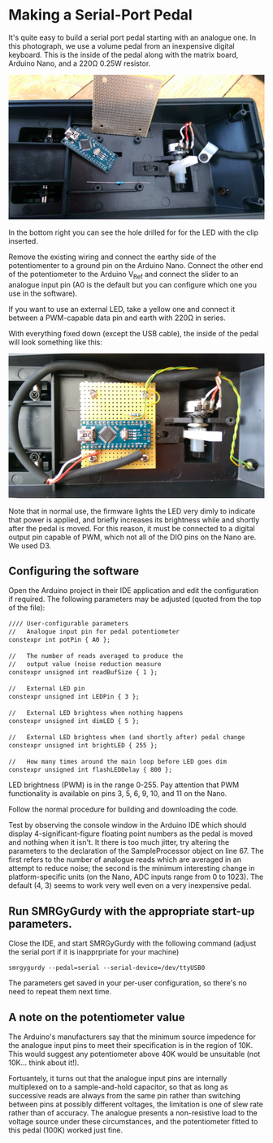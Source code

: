 # Making a Serial-Port Pedal

It's quite easy to build a serial port pedal
starting with an analogue one. In this photograph,
we use a volume pedal from an inexpensive
digital keyboard. This is the inside of the pedal
along with the matrix board, Arduino Nano, and
a 220&Omega; 0.25W resistor.

![The inside of the pedal prior to modification](https://github.com/nickbailey/smrgygurdy/blob/master/Arduino/images/inside_pedal.jpg)

In the bottom right you can see the hole drilled for
for the LED with the clip inserted.

Remove the existing wiring and connect the earthy side of the
potentiomenter to a ground pin on the Arduino Nano. Connect
the other end of the potentiometer to the Arduino V<sub>Ref</sub>
and connect the slider to an analogue input pin (A0 is the
default but you can configure which one you use in the software).

If you want to use an external LED, take a yellow one and connect
it between a PWM-capable data pin and earth with 220&Omega; in series.

With everything fixed down (except the USB cable), the inside
of the pedal will look something like this:

![The inside of the after modification](https://github.com/nickbailey/smrgygurdy/blob/master/Arduino/images/installed.jpg)

Note that in normal use, the firmware lights the LED very dimly
to indicate that power is applied, and briefly increases its
brightness while and shortly after the pedal is moved. For
this reason, it must be connected to a digital output pin capable
of PWM, which not all of the DIO pins on the Nano are. We used D3.

## Configuring the software

Open the Arduino project in their IDE application and edit
the configuration if required. The following parameters may
be adjusted (quoted from the top of the file):

```
//// User-configurable parameters
//   Analogue input pin for pedal potentiometer
constexpr int potPin { A0 };

//   The number of reads averaged to produce the
//   output value (noise reduction measure
constexpr unsigned int readBufSize { 1 };

//   External LED pin
constexpr unsigned int LEDPin { 3 };

//   External LED brightess when nothing happens
constexpr unsigned int dimLED { 5 };

//   External LED brightess when (and shortly after) pedal change
constexpr unsigned int brightLED { 255 };

//   How many times around the main loop before LED goes dim
constexpr unsigned int flashLEDDelay { 800 };
```

LED brightness (PWM) is in the range 0-255. Pay attention that PWM
functionality is available on pins 3, 5, 6, 9, 10, and 11 on the
Nano.

Follow the normal procedure for building and downloading the
code.

Test by observing the console window in the Arduino IDE which should
display 4-significant-figure floating point numbers as the pedal
is moved and nothing when it isn't. It there is too much jitter,
try altering the parameters to the declaration of the SampleProcessor
object on line 67. The first refers to the number of analogue reads
which are averaged in an attempt to reduce noise; the second
is the minimum interesting change in platform-specific units
(on the Nano, ADC inputs range from 0 to 1023). The default
(4, 3) seems to work very well even on a very inexpensive pedal.

## Run SMRGyGurdy with the appropriate start-up parameters.

Close the IDE, and start SMRGyGurdy with the following command
(adjust the serial port if it is inapprpriate for your machine)

```
smrgygurdy --pedal=serial --serial-device=/dev/ttyUSB0
```

The parameters get saved in your per-user configuration, so there's no
need to repeat them next time.

## A note on the potentiometer value

The Arduino's manufacturers say that the minimum source impedence
for the analogue input pins to meet their specification is in the
region of 10K. This would suggest any potentiometer above 40K would
be unsuitable (not 10K... think about it!).

Fortuantely, it turns out that the analogue
input pins are internally multiplexed
on to a sample-and-hold capacitor, so that as long as successive reads
are always from the same pin rather than switching between pins at
possibly different voltages, the limitation is one of slew rate rather than
of accuracy. The analogue presents a non-resistive load to the
voltage source under these circumstances, and the potentiometer
fitted to this pedal (100K) worked just fine.
